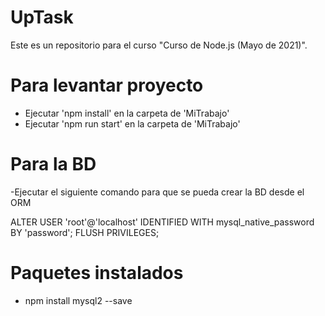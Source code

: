 # UpTask
Este es un repositorio para el curso "Curso de Node.js (Mayo de 2021)".


# Para levantar proyecto

- Ejecutar 'npm install' en la carpeta de 'MiTrabajo'
- Ejecutar 'npm run start' en la carpeta de 'MiTrabajo'

# Para la BD

-Ejecutar el siguiente comando para que se pueda crear la BD desde el ORM

ALTER USER 'root'@'localhost' IDENTIFIED WITH mysql_native_password BY 'password';
FLUSH PRIVILEGES;

# Paquetes instalados
- npm install mysql2 --save